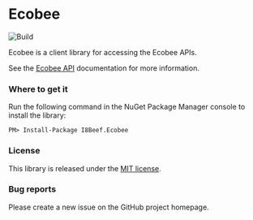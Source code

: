 # Ecobee

![Build](https://github.com/i8beef/Ecobee/actions/workflows/build.yml/badge.svg?branch=master)

Ecobee is a client library for accessing the Ecobee APIs.

See the [Ecobee API](https://www.ecobee.com/home/developer/api/documentation/v1/auth/auth-intro.shtml) documentation for more information.


### Where to get it

Run the following command in the NuGet Package Manager console to install the library:

    PM> Install-Package I8Beef.Ecobee

### License

This library is released under the [MIT license](https://github.com/i8beef/Ecobee/blob/master/LICENSE).

### Bug reports

Please create a new issue on the GitHub project homepage.